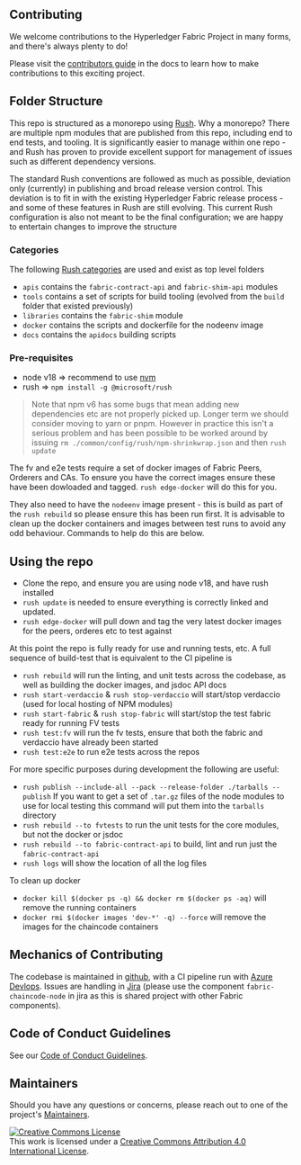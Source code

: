 ## Contributing

We welcome contributions to the Hyperledger Fabric Project in many forms, and there's always plenty to do!

Please visit the [contributors guide](http://hyperledger-fabric.readthedocs.io/en/latest/CONTRIBUTING.html) in the docs to learn how to make contributions to this exciting project.

## Folder Structure

This repo is structured as a monorepo using [Rush](https://rushjs.io/). Why a monorepo? There are multiple npm modules that are published from this repo, including end to end tests, and tooling. It is significantly easier to manage within one repo - and Rush has proven to provide excellent support for management of issues such as different dependency versions.

The standard Rush conventions are followed as much as possible, deviation only (currently) in publishing and broad release version control. This deviation is to fit in with the existing Hyperledger Fabric release process - and some of these features in Rush are still evolving. This current Rush configuration is also not meant to be the final configuration; we are happy to entertain changes to improve the structure

### Categories

The following [Rush categories](https://rushjs.io/pages/maintainer/add_to_repo/) are used and exist as top level folders

- `apis` contains the `fabric-contract-api` and `fabric-shim-api` modules
- `tools` contains a set of scripts for build tooling (evolved from the `build` folder that existed previously)
- `libraries` contains the `fabric-shim` module
- `docker` contains the scripts and dockerfile for the nodeenv image
- `docs` contains the `apidocs` building scripts

### Pre-requisites

* node v18 => recommend to use [nvm](https://github.com/nvm-sh/nvm)
* rush => `npm install -g @microsoft/rush`

> Note that npm v6 has some bugs that mean adding new dependencies etc are not properly picked up. Longer term we should consider moving to yarn or pnpm. However in practice this isn't a serious problem and has been possible to be worked around by issuing `rm ./common/config/rush/npm-shrinkwrap.json` and then `rush update`

The fv and e2e tests require a set of docker images of Fabric Peers, Orderers and CAs. To ensure you have the correct images ensure these have been dowloaded and tagged.  `rush edge-docker` will do this for you.

They also need to have the `nodeenv` image present - this is build as part of the `rush rebuild` so please ensure this has been run first.  It is advisable to clean up the docker containers and images between test runs to avoid any odd behaviour. Commands to help do this are below.

## Using the repo

* Clone the repo, and ensure you are using node v18, and have rush installed
* `rush update` is needed to ensure everything is correctly linked and updated.
* `rush edge-docker` will pull down and tag the very latest docker images for the peers, orderes etc to test against

At this point the repo is fully ready for use and running tests, etc. A full sequence of build-test that is equivalent to the CI pipeline is

* `rush rebuild` will run the linting, and unit tests across the codebase, as well as building the docker images, and jsdoc API docs
* `rush start-verdaccio` & `rush stop-verdaccio` will start/stop verdaccio (used for local hosting of NPM modules)
* `rush start-fabric` & `rush stop-fabric` will start/stop the test fabric ready for running FV tests
* `rush test:fv` will run the fv tests, ensure that both the fabric and verdaccio have already been started
* `rush test:e2e` to run e2e tests across the repos

For more specific purposes during development the following are useful:

* `rush publish --include-all --pack --release-folder ./tarballs --publish`
If you want to get a set of `.tar.gz` files of the node modules to use for local testing this command will put them into the `tarballs` directory
* `rush rebuild --to fvtests` to run the unit tests for the core modules, but not the docker or jsdoc
* `rush rebuild --to fabric-contract-api` to build, lint and run just the `fabric-contract-api`
* `rush logs` will show the location of all the log files

To clean up docker

* `docker kill $(docker ps -q) && docker rm $(docker ps -aq)` will remove the running containers
* `docker rmi $(docker images 'dev-*' -q) --force` will remove the images for the chaincode containers

## Mechanics of Contributing

The codebase is maintained in [github](https://github.com/hyperledger/fabric-chaincode-node), with a CI pipeline run with [Azure Devlops](https://dev.azure.com/Hyperledger/Fabric-Chaincode-Node/_build?definitionId=33&_a=summary). Issues are handling in [Jira](https://jira.hyperledger.org/issues/?jql=project%20%3D%20FAB%20AND%20component%20%3D%20fabric-chaincode-node)   (please use the component `fabric-chaincode-node` in jira as this is shared project with other Fabric components).




## Code of Conduct Guidelines <a name="conduct"></a>

See our [Code of Conduct Guidelines](../blob/main/CODE_OF_CONDUCT.md).

## Maintainers <a name="maintainers"></a>

Should you have any questions or concerns, please reach out to one of the project's [Maintainers](../blob/main/MAINTAINERS.md).

<a rel="license" href="http://creativecommons.org/licenses/by/4.0/"><img alt="Creative Commons License" style="border-width:0" src="https://i.creativecommons.org/l/by/4.0/88x31.png" /></a><br />This work is licensed under a <a rel="license" href="http://creativecommons.org/licenses/by/4.0/">Creative Commons Attribution 4.0 International License</a>.
